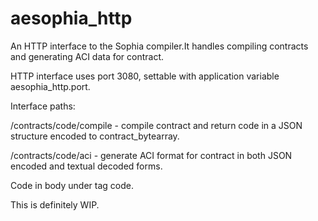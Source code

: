 # aesophia_http

An HTTP interface to the Sophia compiler.It handles compiling
contracts and generating ACI data for contract.

HTTP interface uses port 3080, settable with application variable
aesophia_http.port.

Interface paths:

/contracts/code/compile - compile contract and return code in a JSON structure encoded to contract_bytearray.

/contracts/code/aci - generate ACI format for contract in both JSON encoded and textual decoded forms.

Code in body under tag code.

This is definitely WIP.
